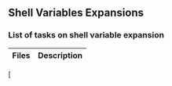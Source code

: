 ## Shell Variables Expansions
### List of tasks on shell variable expansion
Files | Description
------|------------
[
